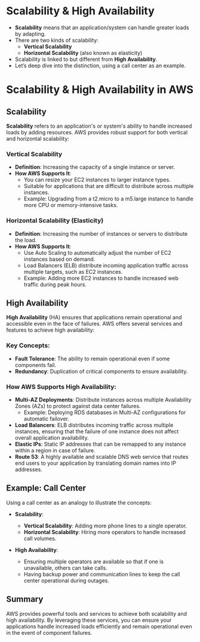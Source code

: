 # Scalability & High Availability

- **Scalability** means that an application/system can handle greater loads by adapting.
- There are two kinds of scalability:
  - **Vertical Scalability**
  - **Horizontal Scalability** (also known as elasticity)
- Scalability is linked to but different from **High Availability**.
- Let’s deep dive into the distinction, using a call center as an example.

# Scalability & High Availability in AWS

## Scalability

**Scalability** refers to an application's or system's ability to handle increased loads by adding resources. AWS provides robust support for both vertical and horizontal scalability:

### Vertical Scalability
- **Definition**: Increasing the capacity of a single instance or server.
- **How AWS Supports It**: 
  - You can resize your EC2 instances to larger instance types.
  - Suitable for applications that are difficult to distribute across multiple instances.
  - Example: Upgrading from a t2.micro to a m5.large instance to handle more CPU or memory-intensive tasks.

### Horizontal Scalability (Elasticity)
- **Definition**: Increasing the number of instances or servers to distribute the load.
- **How AWS Supports It**: 
  - Use Auto Scaling to automatically adjust the number of EC2 instances based on demand.
  - Load Balancers (ELB) distribute incoming application traffic across multiple targets, such as EC2 instances.
  - Example: Adding more EC2 instances to handle increased web traffic during peak hours.

## High Availability

**High Availability** (HA) ensures that applications remain operational and accessible even in the face of failures. AWS offers several services and features to achieve high availability:

### Key Concepts:
- **Fault Tolerance**: The ability to remain operational even if some components fail.
- **Redundancy**: Duplication of critical components to ensure availability.

### How AWS Supports High Availability:
- **Multi-AZ Deployments**: Distribute instances across multiple Availability Zones (AZs) to protect against data center failures.
  - Example: Deploying RDS databases in Multi-AZ configurations for automatic failover.
- **Load Balancers**: ELB distributes incoming traffic across multiple instances, ensuring that the failure of one instance does not affect overall application availability.
- **Elastic IPs**: Static IP addresses that can be remapped to any instance within a region in case of failure.
- **Route 53**: A highly available and scalable DNS web service that routes end users to your application by translating domain names into IP addresses.

## Example: Call Center

Using a call center as an analogy to illustrate the concepts:

- **Scalability**:
  - **Vertical Scalability**: Adding more phone lines to a single operator.
  - **Horizontal Scalability**: Hiring more operators to handle increased call volumes.

- **High Availability**:
  - Ensuring multiple operators are available so that if one is unavailable, others can take calls.
  - Having backup power and communication lines to keep the call center operational during outages.

## Summary

AWS provides powerful tools and services to achieve both scalability and high availability. By leveraging these services, you can ensure your applications handle increased loads efficiently and remain operational even in the event of component failures.
